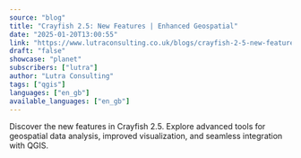 ```yaml
---
source: "blog"
title: "Crayfish 2.5: New Features | Enhanced Geospatial"
date: "2025-01-20T13:00:55"
link: "https://www.lutraconsulting.co.uk/blogs/crayfish-2-5-new-features?utm_source=qgis"
draft: "false"
showcase: "planet"
subscribers: ["lutra"]
author: "Lutra Consulting"
tags: ["qgis"]
languages: ["en_gb"]
available_languages: ["en_gb"]
---
```


Discover the new features in Crayfish 2.5. Explore advanced tools for geospatial data analysis, improved visualization, and seamless integration with QGIS.
